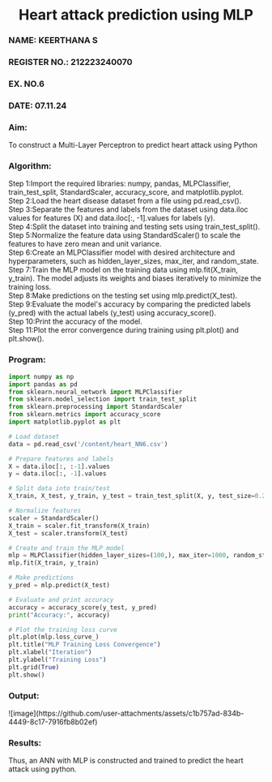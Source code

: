 <H1 ALIGN =CENTER>Heart attack prediction using MLP</H1>
<H3>NAME: KEERTHANA S</H3>
<H3>REGISTER NO.: 212223240070</H3>
<H3>EX. NO.6</H3>
<H3>DATE: 07.11.24</H3>

<H3>Aim:</H3>  To construct a  Multi-Layer Perceptron to predict heart attack using Python
<H3>Algorithm:</H3>
Step 1:Import the required libraries: numpy, pandas, MLPClassifier, train_test_split, StandardScaler, accuracy_score, and matplotlib.pyplot.<BR>
Step 2:Load the heart disease dataset from a file using pd.read_csv().<BR>
Step 3:Separate the features and labels from the dataset using data.iloc values for features (X) and data.iloc[:, -1].values for labels (y).<BR>
Step 4:Split the dataset into training and testing sets using train_test_split().<BR>
Step 5:Normalize the feature data using StandardScaler() to scale the features to have zero mean and unit variance.<BR>
Step 6:Create an MLPClassifier model with desired architecture and hyperparameters, such as hidden_layer_sizes, max_iter, and random_state.<BR>
Step 7:Train the MLP model on the training data using mlp.fit(X_train, y_train). The model adjusts its weights and biases iteratively to minimize the training loss.<BR>
Step 8:Make predictions on the testing set using mlp.predict(X_test).<BR>
Step 9:Evaluate the model's accuracy by comparing the predicted labels (y_pred) with the actual labels (y_test) using accuracy_score().<BR>
Step 10:Print the accuracy of the model.<BR>
Step 11:Plot the error convergence during training using plt.plot() and plt.show().<BR>

<H3>Program: </H3>

``` python
import numpy as np
import pandas as pd
from sklearn.neural_network import MLPClassifier
from sklearn.model_selection import train_test_split
from sklearn.preprocessing import StandardScaler
from sklearn.metrics import accuracy_score
import matplotlib.pyplot as plt

# Load dataset
data = pd.read_csv('/content/heart_NN6.csv')

# Prepare features and labels
X = data.iloc[:, :-1].values
y = data.iloc[:, -1].values

# Split data into train/test
X_train, X_test, y_train, y_test = train_test_split(X, y, test_size=0.2, random_state=42)

# Normalize features
scaler = StandardScaler()
X_train = scaler.fit_transform(X_train)
X_test = scaler.transform(X_test)

# Create and train the MLP model
mlp = MLPClassifier(hidden_layer_sizes=(100,), max_iter=1000, random_state=42)
mlp.fit(X_train, y_train)

# Make predictions
y_pred = mlp.predict(X_test)

# Evaluate and print accuracy
accuracy = accuracy_score(y_test, y_pred)
print("Accuracy:", accuracy)

# Plot the training loss curve
plt.plot(mlp.loss_curve_)
plt.title("MLP Training Loss Convergence")
plt.xlabel("Iteration")
plt.ylabel("Training Loss")
plt.grid(True)
plt.show()

```

<H3>Output:</H3>
![image](https://github.com/user-attachments/assets/c1b757ad-834b-4449-8c17-7916fb8b02ef)


<H3>Results:</H3>
Thus, an ANN with MLP is constructed and trained to predict the heart attack using python.
